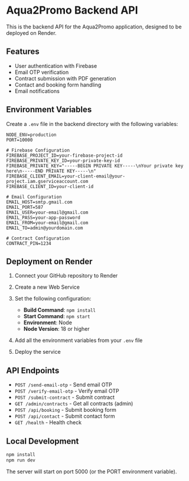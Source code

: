 # Aqua2Promo Backend API

This is the backend API for the Aqua2Promo application, designed to be deployed on Render.

## Features

- User authentication with Firebase
- Email OTP verification
- Contract submission with PDF generation
- Contact and booking form handling
- Email notifications

## Environment Variables

Create a `.env` file in the backend directory with the following variables:

```env
NODE_ENV=production
PORT=10000

# Firebase Configuration
FIREBASE_PROJECT_ID=your-firebase-project-id
FIREBASE_PRIVATE_KEY_ID=your-private-key-id
FIREBASE_PRIVATE_KEY="-----BEGIN PRIVATE KEY-----\nYour private key here\n-----END PRIVATE KEY-----\n"
FIREBASE_CLIENT_EMAIL=your-client-email@your-project.iam.gserviceaccount.com
FIREBASE_CLIENT_ID=your-client-id

# Email Configuration
EMAIL_HOST=smtp.gmail.com
EMAIL_PORT=587
EMAIL_USER=your-email@gmail.com
EMAIL_PASS=your-app-password
EMAIL_FROM=your-email@gmail.com
EMAIL_TO=admin@yourdomain.com

# Contract Configuration
CONTRACT_PIN=1234
```

## Deployment on Render

1. Connect your GitHub repository to Render
2. Create a new Web Service
3. Set the following configuration:
   - **Build Command**: `npm install`
   - **Start Command**: `npm start`
   - **Environment**: Node
   - **Node Version**: 18 or higher

4. Add all the environment variables from your `.env` file
5. Deploy the service

## API Endpoints

- `POST /send-email-otp` - Send email OTP
- `POST /verify-email-otp` - Verify email OTP
- `POST /submit-contract` - Submit contract
- `GET /admin/contracts` - Get all contracts (admin)
- `POST /api/booking` - Submit booking form
- `POST /api/contact` - Submit contact form
- `GET /health` - Health check

## Local Development

```bash
npm install
npm run dev
```

The server will start on port 5000 (or the PORT environment variable).